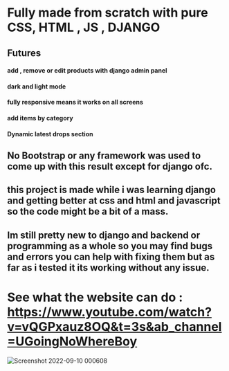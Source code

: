 
# Fully made from scratch with pure CSS, HTML , JS , DJANGO

##  Futures

#### add , remove or edit products with django admin panel
#### dark and light mode 
#### fully responsive means it works on all screens 
#### add items by category 
#### Dynamic latest drops section 


## No Bootstrap or any framework was used to come up with this result except for django ofc.


## this project is made while i was learning django and getting better at css and html and javascript so the code might be a bit of a mass.
## Im still pretty new to django and backend or programming as a whole so you may find bugs and errors you can help with fixing them but as far as i tested it its working without any issue.


# See what the website can do : https://www.youtube.com/watch?v=vQGPxauz8OQ&t=3s&ab_channel=UGoingNoWhereBoy

![Screenshot 2022-09-10 000608](https://user-images.githubusercontent.com/103299832/189473171-af59fc48-3e4e-49f4-aaae-52ad314388d9.png)
